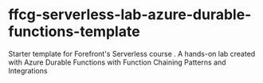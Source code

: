 # ffcg-serverless-lab-azure-durable-functions-template
Starter template for Forefront's Serverless course . A hands-on lab created with Azure Durable Functions with Function Chaining Patterns and Integrations 
